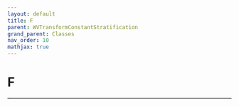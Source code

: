 ```yaml
---
layout: default
title: F
parent: WVTransformConstantStratification
grand_parent: Classes
nav_order: 10
mathjax: true
---
```


#  F




---

